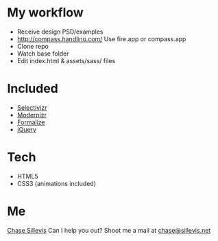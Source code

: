 # My workflow
- Receive design PSD/examples
- http://compass.handlino.com/ Use fire.app or compass.app
- Clone repo
- Watch base folder
- Edit index.html & assets/sass/ files

# Included
- [Selectivizr](http://selectivizr.com/)
- [Modernizr](http://modernizr.com/)
- [Formalize](http://formalize.me/)
- [jQuery](http://jquery.com/)

# Tech
- HTML5
- CSS3 (animations included)

# Me
[Chase Sillevis](http://chase.sillevis.net/)
Can I help you out? Shoot me a mail at chase@sillevis.net